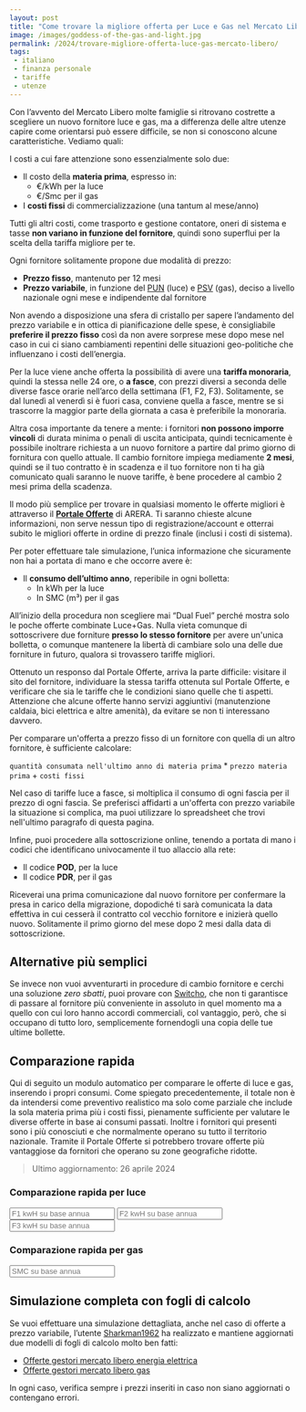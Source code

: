 ```yaml
---
layout: post
title: "Come trovare la migliore offerta per Luce e Gas nel Mercato Libero"
image: /images/goddess-of-the-gas-and-light.jpg
permalink: /2024/trovare-migliore-offerta-luce-gas-mercato-libero/
tags:
 - italiano
 - finanza personale
 - tariffe
 - utenze
---
```


Con l’avvento del Mercato Libero molte famiglie si ritrovano costrette a
scegliere un nuovo fornitore luce e gas, ma a differenza delle altre utenze
capire come orientarsi può essere difficile, se non si conoscono alcune
caratteristiche. Vediamo quali:

I costi a cui fare attenzione sono essenzialmente solo due:

* Il costo della **materia prima**, espresso in:
  * €/kWh per la luce
  * €/Smc per il gas
* I **costi fissi** di commercializzazione (una tantum al mese/anno)

Tutti gli altri costi, come trasporto e gestione contatore, oneri di sistema e
tasse **non variano in funzione del fornitore**, quindi sono superflui per la
scelta della tariffa migliore per te.

Ogni fornitore solitamente propone due modalità di prezzo:

* **Prezzo fisso**, mantenuto per 12 mesi
* **Prezzo variabile**, in funzione del
  [PUN](https://tariffe.segugio.it/indice-pun-luce/) (luce) e
  [PSV](https://tariffe.segugio.it/indice-psv-gas/) (gas), deciso a livello
  nazionale ogni mese e indipendente dal fornitore

Non avendo a disposizione una sfera di cristallo per sapere l’andamento del
prezzo variabile e in ottica di pianificazione delle spese, è consigliabile
**preferire il prezzo fisso** così da non avere sorprese mese dopo mese nel caso
in cui ci siano cambiamenti repentini delle situazioni geo-politiche che
influenzano i costi dell’energia.

Per la luce viene anche offerta la possibilità di avere una **tariffa
monoraria**, quindi la stessa nelle 24 ore, o **a fasce**, con prezzi diversi a
seconda delle diverse fasce orarie nell’arco della settimana (F1, F2, F3).
Solitamente, se dal lunedì al venerdì si è fuori casa, conviene quella a fasce,
mentre se si trascorre la maggior parte della giornata a casa è preferibile la
monoraria.

Altra cosa importante da tenere a mente: i fornitori **non possono imporre
vincoli** di durata minima o penali di uscita anticipata, quindi tecnicamente è
possibile inoltrare richiesta a un nuovo fornitore a partire dal primo giorno di
fornitura con quello attuale. Il cambio fornitore impiega mediamente **2
mesi**, quindi se il tuo contratto è in scadenza e il tuo fornitore non ti ha
già comunicato quali saranno le nuove tariffe, è bene procedere al cambio 2 mesi
prima della scadenza.

Il modo più semplice per trovare in qualsiasi momento le offerte migliori è
attraverso il [**Portale Offerte**](https://www.ilportaleofferte.it/portaleOfferte)
di ARERA. Ti saranno chieste alcune informazioni, non serve nessun tipo di
registrazione/account e otterrai subito le migliori offerte in ordine di prezzo
finale (inclusi i costi di sistema).

Per poter effettuare tale simulazione, l’unica informazione che sicuramente non
hai a portata di mano e che occorre avere è:

* Il **consumo dell’ultimo anno**, reperibile in ogni bolletta:
  * In kWh per la luce
  * In SMC (m³) per il gas

All’inizio della procedura non scegliere mai “Dual Fuel” perché mostra solo le
poche offerte combinate Luce+Gas. Nulla vieta comunque di sottoscrivere due
forniture **presso lo stesso fornitore** per avere un'unica bolletta, o comunque
mantenere la libertà di cambiare solo una delle due forniture in futuro, qualora
si trovassero tariffe migliori.

Ottenuto un responso dal Portale Offerte, arriva la parte difficile: visitare il
sito del fornitore, individuare la stessa tariffa ottenuta sul Portale Offerte,
e verificare che sia le tariffe che le condizioni siano quelle che ti aspetti.
Attenzione che alcune offerte hanno servizi aggiuntivi (manutenzione caldaia,
bici elettrica e altre amenità), da evitare se non ti interessano davvero.

Per comparare un'offerta a prezzo fisso di un fornitore con quella di un altro
fornitore, è sufficiente calcolare:

`quantità consumata nell'ultimo anno di materia prima` * `prezzo materia prima` + `costi fissi`

Nel caso di tariffe luce a fasce, si moltiplica il consumo di ogni fascia per il
prezzo di ogni fascia. Se preferisci affidarti a un'offerta con prezzo
variabile la situazione si complica, ma puoi utilizzare lo spreadsheet che trovi
nell'ultimo paragrafo di questa pagina.

Infine, puoi procedere alla sottoscrizione online, tenendo a portata di mano i
codici che identificano univocamente il tuo allaccio alla rete:

* Il codice **POD**, per la luce
* Il codice **PDR**, per il gas

Riceverai una prima comunicazione dal nuovo fornitore per confermare la presa in
carico della migrazione, dopodiché ti sarà comunicata la data effettiva in cui
cesserà il contratto col vecchio fornitore e inizierà quello nuovo. Solitamente
il primo giorno del mese dopo 2 mesi dalla data di sottoscrizione.

## Alternative più semplici

Se invece non vuoi avventurarti in procedure di cambio fornitore e cerchi una
soluzione *zero sbatti*, puoi provare con [Switcho](https://www.switcho.it/),
che non ti garantisce di passare al fornitore più conveniente in assoluto in
quel momento ma a quello con cui loro hanno accordi commerciali, col vantaggio,
però, che si occupano di tutto loro, semplicemente fornendogli una copia delle
tue ultime bollette.

## Comparazione rapida

Qui di seguito un modulo automatico per comparare le offerte di luce e gas,
inserendo i propri consumi. Come spiegato precedentemente, il totale non è da
intendersi come preventivo realistico ma solo come parziale che include la sola
materia prima più i costi fissi, pienamente sufficiente per valutare le diverse
offerte in base ai consumi passati. Inoltre i fornitori qui presenti sono i più
conosciuti e che normalmente operano su tutto il territorio nazionale. Tramite
il Portale Offerte si potrebbero trovare offerte più vantaggiose da fornitori
che operano su zone geografiche ridotte.

> Ultimo aggiornamento: 26 aprile 2024

### Comparazione rapida per luce

<input type="text" id="consumo-f1" placeholder="F1 kwH su base annua"/>
<input type="text" id="consumo-f2" placeholder="F2 kwH su base annua"/>
<input type="text" id="consumo-f3" placeholder="F3 kwH su base annua"/>

<div id="table-wrapper-light"></div>

### Comparazione rapida per gas

<input type="text" id="consumo-smc" placeholder="SMC su base annua"/>

<div id="table-wrapper-gas"></div>

## Simulazione completa con fogli di calcolo

Se vuoi effettuare una simulazione dettagliata, anche nel caso di offerte a
prezzo variabile, l’utente
[Sharkman1962](https://www.reddit.com/user/Sharkman1962/) ha realizzato e
mantiene aggiornati due modelli di fogli di calcolo molto ben fatti:

* [Offerte gestori mercato libero energia elettrica](https://docs.google.com/spreadsheets/d/10kpa1Ej522-zNxeI3YgeE1wd2IRxxq2uaFV8qm1Hiy0/edit?usp=sharing)
* [Offerte gestori mercato libero gas](https://docs.google.com/spreadsheets/d/18bzSR5JAIGhiISITbEMehDAWRVXMJqUNbqXeTmYLttM/edit?usp=sharing)

In ogni caso, verifica sempre i prezzi inseriti in caso non siano aggiornati o
contengano errori.

